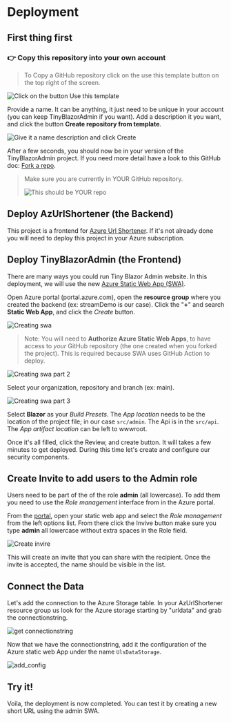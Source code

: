 # Deployment

## First thing first

### 👉 **Copy this repository** into your own account

> To Copy a GitHub repository click on the use this template button on the top right of the screen.

![Click on the button Use this template][CreateACopy]

Provide a name. It can be anything, it just need to be unique in your account (you can keep TinyBlazorAdmin if you want). Add a description it you want, and click the button **Create repository from template**. 

![Give it a name description and click Create][NameYourCopy]

After a few seconds, you should now be in your version of the TinyBlazorAdmin project. If you need more detail have a look to this GitHub doc: [Fork a repo](https://docs.github.com/en/free-pro-team@latest/github/getting-started-with-github/fork-a-repo).

> Make sure you are currently in YOUR GitHub repository.
>
>![This should be YOUR repo][NotFBoucherRepo]


## Deploy AzUrlShortener (the Backend)

This project is a frontend for [Azure Url Shortener](https://github.com/FBoucher/AzUrlShortener). If it's not already done you will need to deploy this project in your Azure subscription. 

## Deploy TinyBlazorAdmin (the Frontend)

There are many ways you could run Tiny Blazor Admin website. In this deployment, we will use the new [Azure Static Web App (SWA)](https://azure.microsoft.com/en-ca/services/app-service/static/?WT.mc_id=tinyblazoradmin-github-frbouche). 

Open Azure portal (portal.azure.com), open the **resource group** where you created the backend (ex: streamDemo is our case). Click the "**+**" and search **Static Web App**, and click the *Create* button. 

![Creating swa][swa_create1]

> Note: You will need to **Authorize Azure Static Web Apps**, to have access to _your_ GitHub repository (the one created when you forked the project). This is required because SWA uses GitHub Action to deploy.

![Creating swa part 2][swa_create2]

Select your organization, repository and branch (ex: main).

![Creating swa part 3][swa_create3]

Select **Blazor** as your *Build Presets*. The *App location* needs to be the location of the project file; in our case `src/admin`.  The Api is in the `src/api`. The *App artifact location* can be left to wwwroot. 

Once it's all filled, click the Review, and create button. It will takes a few minutes to get deployed. During this time let's create and configure our security components.

## Create Invite to add users to the Admin role

Users need to be part of the of the role **admin** (all lowercase). To add them you need to use the *Role management* interface from in the Azure portal.

From the [portal](https://portal.azure.com/), open your static web app and select the *Role management* from the left options list. From there click the Invive button make sure you type **admin** all lowercase without extra spaces in the Role field.

![Create invire][create_invire]

This will create an invite that you can share with the recipient. Once the invite is accepted, the name should be visible in the list.

## Connect the Data

Let's add the connection to the Azure Storage table. In your AzUrlShortener resource group us look for the Azure storage starting by "urldata" and grab the connectionstring.

![get connectionstring][grab_connstring]

Now that we have the connectionstring, add it the configuration of the Azure static web App under the name `UlsDataStorage`.

![add_config][add_config]

## Try it!

Voila, the deployment is now completed. You can test it by creating a new short URL using the admin SWA. 

[swa_create1]: medias/swa_create1.png
[swa_create2]: medias/swa_create2.png
[swa_create3]: medias/swa_create3.png
[swa_URL]: medias/swa_URL.png
[create_invire]: medias/create_invite.png
[add_config]: medias/add_config.png
[grab_connstring]: medias/grab_connstring.png
[NotFBoucherRepo]: medias/NotFBoucherRepo.png
[CreateACopy]: medias/CreateACopy.png
[NameYourCopy]: medias/NameYourCopy.png